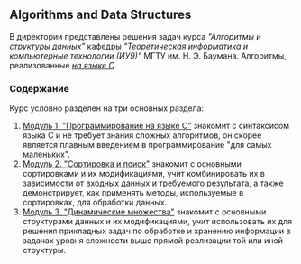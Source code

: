 ## Algorithms and Data Structures
В директории представлены решения задач курса _"Алгоритмы и структуры данных"_ кафедры _"Теоретическая информатика и компьютерные технологии (ИУ9)"_ МГТУ им. Н. Э. Баумана. Алгоритмы, реализованные [_на языке C_](./C/). 

### Содержание
Курс условно разделен на три основных раздела:
1. [Модуль 1. "Программирование на языке С"](./C/Module%201) знакомит с синтаксисом языка C и не требует знания сложных алгоритмов, он скорее является плавным введением в программирование "для самых маленьких".
2. [Модуль 2. "Сортировка и поиск"](./C/Module%202)  знакомит с основными сортировками и их модификациями, учит комбинировать их в зависимости от входных данных и требуемого результата, а также демонстрирует, как применять методы, используемые в сортировках, для обработки данных.
3. [Модуль 3. "Динамические множества"](./C/Module%203) знакомит с основными структурами данных и их модификациями, учит использовать их для решения прикладных задач по обработке и хранению информации в задачах уровня сложности выше прямой реализации той или иной структуры.

